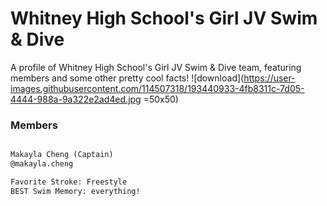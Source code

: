 # Whitney High School's Girl JV Swim & Dive

A profile of Whitney High School's Girl JV Swim & Dive team, featuring members and some other pretty cool facts!
![download](https://user-images.githubusercontent.com/114507318/193440933-4fb8311c-7d05-4444-988a-9a322e2ad4ed.jpg =50x50)
### Members

```markdown

Makayla Cheng (Captain)
@makayla.cheng

Favorite Stroke: Freestyle
BEST Swim Memory: everything!
```

